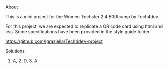About

This is a mini project for the Women Techster 2.4 B00tcamp by Tech4dev.

For this project, we are expected to replicate a QR code card using html and css. Some specifications have been provided in the style guide folder.

https://github.com/Igraziella/Tech4dev-project

Solutions
1. A, 2. D, 3. A